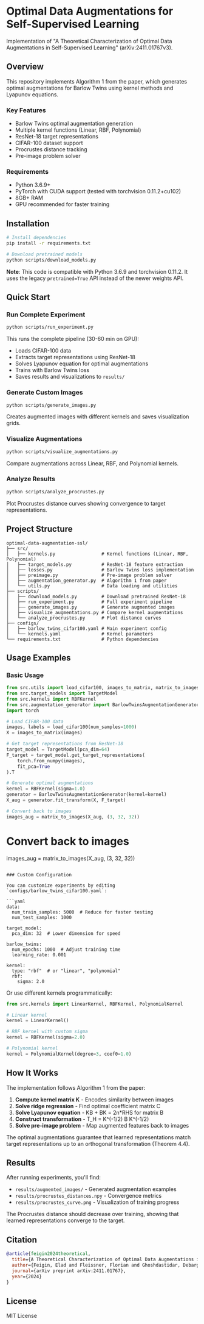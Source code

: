 # Optimal Data Augmentations for Self-Supervised Learning

Implementation of "A Theoretical Characterization of Optimal Data Augmentations in Self-Supervised Learning" (arXiv:2411.01767v3).

## Overview

This repository implements Algorithm 1 from the paper, which generates optimal augmentations for Barlow Twins using kernel methods and Lyapunov equations.

### Key Features

- Barlow Twins optimal augmentation generation
- Multiple kernel functions (Linear, RBF, Polynomial)
- ResNet-18 target representations
- CIFAR-100 dataset support
- Procrustes distance tracking
- Pre-image problem solver

### Requirements

- Python 3.6.9+
- PyTorch with CUDA support (tested with torchvision 0.11.2+cu102)
- 8GB+ RAM
- GPU recommended for faster training

## Installation

```bash
# Install dependencies
pip install -r requirements.txt

# Download pretrained models
python scripts/download_models.py
```

**Note**: This code is compatible with Python 3.6.9 and torchvision 0.11.2. It uses the legacy `pretrained=True` API instead of the newer weights API.

## Quick Start

### Run Complete Experiment

```bash
python scripts/run_experiment.py
```

This runs the complete pipeline (30-60 min on GPU):
- Loads CIFAR-100 data
- Extracts target representations using ResNet-18
- Solves Lyapunov equation for optimal augmentations
- Trains with Barlow Twins loss
- Saves results and visualizations to `results/`

### Generate Custom Images

```bash
python scripts/generate_images.py
```

Creates augmented images with different kernels and saves visualization grids.

### Visualize Augmentations

```bash
python scripts/visualize_augmentations.py
```

Compare augmentations across Linear, RBF, and Polynomial kernels.

### Analyze Results

```bash
python scripts/analyze_procrustes.py
```

Plot Procrustes distance curves showing convergence to target representations.

## Project Structure

```
optimal-data-augmentation-ssl/
├── src/
│   ├── kernels.py                 # Kernel functions (Linear, RBF, Polynomial)
│   ├── target_models.py           # ResNet-18 feature extraction
│   ├── losses.py                  # Barlow Twins loss implementation
│   ├── preimage.py                # Pre-image problem solver
│   ├── augmentation_generator.py  # Algorithm 1 from paper
│   └── utils.py                   # Data loading and utilities
├── scripts/
│   ├── download_models.py         # Download pretrained ResNet-18
│   ├── run_experiment.py          # Full experiment pipeline
│   ├── generate_images.py         # Generate augmented images
│   ├── visualize_augmentations.py # Compare kernel augmentations
│   └── analyze_procrustes.py      # Plot distance curves
├── configs/
│   ├── barlow_twins_cifar100.yaml # Main experiment config
│   └── kernels.yaml               # Kernel parameters
└── requirements.txt               # Python dependencies
```

## Usage Examples

### Basic Usage

```python
from src.utils import load_cifar100, images_to_matrix, matrix_to_images
from src.target_models import TargetModel
from src.kernels import RBFKernel
from src.augmentation_generator import BarlowTwinsAugmentationGenerator
import torch

# Load CIFAR-100 data
images, labels = load_cifar100(num_samples=1000)
X = images_to_matrix(images)

# Get target representations from ResNet-18
target_model = TargetModel(pca_dim=64)
F_target = target_model.get_target_representations(
    torch.from_numpy(images), 
    fit_pca=True
).T

# Generate optimal augmentations
kernel = RBFKernel(sigma=1.0)
generator = BarlowTwinsAugmentationGenerator(kernel=kernel)
X_aug = generator.fit_transform(X, F_target)

# Convert back to images
images_aug = matrix_to_images(X_aug, (3, 32, 32))
```

# Convert back to images
images_aug = matrix_to_images(X_aug, (3, 32, 32))
```

### Custom Configuration

You can customize experiments by editing `configs/barlow_twins_cifar100.yaml`:

```yaml
data:
  num_train_samples: 5000  # Reduce for faster testing
  num_test_samples: 1000

target_model:
  pca_dim: 32  # Lower dimension for speed

barlow_twins:
  num_epochs: 1000  # Adjust training time
  learning_rate: 0.001

kernel:
  type: "rbf"  # or "linear", "polynomial"
  rbf:
    sigma: 2.0
```

Or use different kernels programmatically:

```python
from src.kernels import LinearKernel, RBFKernel, PolynomialKernel

# Linear kernel
kernel = LinearKernel()

# RBF kernel with custom sigma
kernel = RBFKernel(sigma=2.0)

# Polynomial kernel
kernel = PolynomialKernel(degree=3, coef0=1.0)
```

## How It Works

The implementation follows Algorithm 1 from the paper:

1. **Compute kernel matrix K** - Encodes similarity between images
2. **Solve ridge regression** - Find optimal coefficient matrix C
3. **Solve Lyapunov equation** - KB + BK = 2n*RHS for matrix B
4. **Construct transformation** - T_H = K^(-1/2) B K^(-1/2)
5. **Solve pre-image problem** - Map augmented features back to images

The optimal augmentations guarantee that learned representations match target representations up to an orthogonal transformation (Theorem 4.4).

## Results

After running experiments, you'll find:

- `results/augmented_images/` - Generated augmentation examples
- `results/procrustes_distances.npy` - Convergence metrics
- `results/procrustes_curve.png` - Visualization of training progress

The Procrustes distance should decrease over training, showing that learned representations converge to the target.

## Citation

```bibtex
@article{feigin2024theoretical,
  title={A Theoretical Characterization of Optimal Data Augmentations in Self-Supervised Learning},
  author={Feigin, Elad and Fleissner, Florian and Ghoshdastidar, Debarghya},
  journal={arXiv preprint arXiv:2411.01767},
  year={2024}
}
```

## License

MIT License
